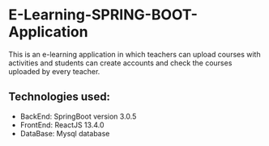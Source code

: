 # E-Learning-SPRING-BOOT-Application

This is an e-learning application in which teachers can upload courses with activities and students can create accounts and check the courses uploaded by every teacher.

## Technologies used:
* BackEnd: SpringBoot version 3.0.5
* FrontEnd: ReactJS 13.4.0
* DataBase: Mysql database


